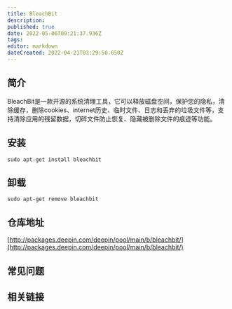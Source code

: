 ```yaml
---
title: BleachBit
description: 
published: true
date: 2022-05-06T09:21:37.936Z
tags: 
editor: markdown
dateCreated: 2022-04-21T03:29:50.650Z
---
```


## 简介

BleachBit是一款开源的系统清理工具，它可以释放磁盘空间，保护您的隐私，清除缓存，删除cookies、internet历史、临时文件、日志和丢弃的垃圾文件等，支持清除应用的残留数据，切碎文件防止恢复、隐藏被删除文件的痕迹等功能。

## 安装

`sudo apt-get install bleachbit`

## 卸载

`sudo apt-get remove bleachbit`

## 仓库地址

[http://packages.deepin.com/deepin/pool/main/b/bleachbit/](http://packages.deepin.com/deepin/pool/main/b/bleachbit/)


## 常见问题


## 相关链接
